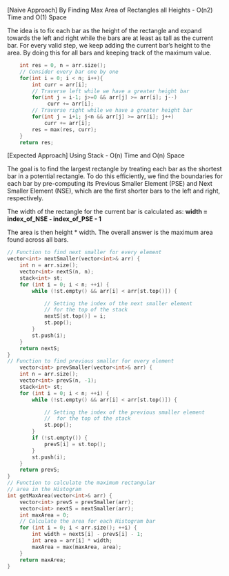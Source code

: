 <p>[Naive Approach] By Finding Max Area of Rectangles all Heights - O(n2) Time and O(1) Space </p>
<p>The idea is to fix each bar as the height of the rectangle and expand towards the left and right while the bars are at least as tall as the current bar. For every valid step, we keep adding the current bar’s height to the area. By doing this for all bars and keeping track of the maximum value. </p>

```cpp
    int res = 0, n = arr.size();
    // Consider every bar one by one
    for(int i = 0; i < n; i++){
        int curr = arr[i];
        // Traverse left while we have a greater height bar
        for(int j = i-1; j>=0 && arr[j] >= arr[i]; j--)
             curr += arr[i];
        // Traverse right while we have a greater height bar      
        for(int j = i+1; j<n && arr[j] >= arr[i]; j++)
            curr += arr[i];
        res = max(res, curr);
    }
    return res;
```

<p>[Expected Approach] Using Stack - O(n) Time and O(n) Space</p>
<p>The goal is to find the largest rectangle by treating each bar as the shortest bar in a potential rectangle. To do this efficiently, we find the boundaries for each bar by pre-computing its Previous Smaller Element (PSE) and Next Smaller Element (NSE), which are the first shorter bars to the left and right, respectively. <br>

The width of the rectangle for the current bar is calculated as:
<b>width = index_of_NSE - index_of_PSE - 1 </b><br>

The area is then height * width. The overall answer is the maximum area found across all bars.</p>

```cpp
// Function to find next smaller for every element
vector<int> nextSmaller(vector<int>& arr) {
    int n = arr.size();
    vector<int> nextS(n, n);
    stack<int> st;
    for (int i = 0; i < n; ++i) {
        while (!st.empty() && arr[i] < arr[st.top()]) {

            // Setting the index of the next smaller element
            // for the top of the stack
            nextS[st.top()] = i;
            st.pop();
        }
        st.push(i);
    }
    return nextS;
}
// Function to find previous smaller for every element
    vector<int> prevSmaller(vector<int>& arr) {
    int n = arr.size();
    vector<int> prevS(n, -1);
    stack<int> st;
    for (int i = 0; i < n; ++i) {
        while (!st.empty() && arr[i] < arr[st.top()]) {

            // Setting the index of the previous smaller element
            //  for the top of the stack
            st.pop();
        }
        if (!st.empty()) {
            prevS[i] = st.top();
        }
        st.push(i);
    }
    return prevS;
}
// Function to calculate the maximum rectangular
// area in the Histogram
int getMaxArea(vector<int>& arr) {
    vector<int> prevS = prevSmaller(arr);
    vector<int> nextS = nextSmaller(arr);
    int maxArea = 0;
    // Calculate the area for each Histogram bar
    for (int i = 0; i < arr.size(); ++i) {
        int width = nextS[i] - prevS[i] - 1; 
        int area = arr[i] * width;          
        maxArea = max(maxArea, area);        
    }
    return maxArea;
}
